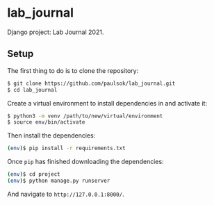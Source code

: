 # lab_journal
Django project: Lab Journal 2021.

## Setup
The first thing to do is to clone the repository:
```sh
$ git clone https://github.com/paulsok/lab_journal.git
$ cd lab_journal
```
Create a virtual environment to install dependencies in and activate it:

```sh
$ python3 -m venv /path/to/new/virtual/environment
$ source env/bin/activate
```

Then install the dependencies:

```sh
(env)$ pip install -r requirements.txt
```

Once `pip` has finished downloading the dependencies:
```sh
(env)$ cd project
(env)$ python manage.py runserver
```
And navigate to `http://127.0.0.1:8000/`.
